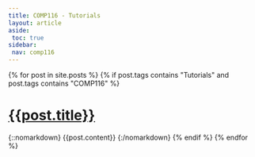 ```yaml
---
title: COMP116 - Tutorials
layout: article
aside:
 toc: true
sidebar:
 nav: comp116
---
```

{% for post in site.posts %}
{% if post.tags contains "Tutorials" and post.tags contains "COMP116" %}
# [{{post.title}}]({{site.baseurl}}{{post.url}})
{::nomarkdown}
{{post.content}}
{:/nomarkdown}
{% endif %}
{% endfor %}

